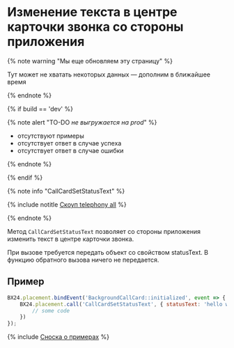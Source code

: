 # Изменение текста в центре карточки звонка со стороны приложения

{% note warning "Мы еще обновляем эту страницу" %}

Тут может не хватать некоторых данных — дополним в ближайшее время

{% endnote %}

{% if build == 'dev' %}

{% note alert "TO-DO _не выгружается на prod_" %}

- отсутствуют примеры
- отсутствует ответ в случае успеха
- отсутствует ответ в случае ошибки

{% endnote %}

{% endif %}

{% note info "CallCardSetStatusText" %}

{% include notitle [Скоуп telephony all](../../../telephony/_includes/scope-telephony-all.md) %}

{% endnote %}

Метод `CallCardSetStatusText` позволяет со стороны приложения изменить текст в центре карточки звонка.

При вызове требуется передать объект со свойством statusText. В функцию обратного вызова ничего не передается.

## Пример

```js
BX24.placement.bindEvent('BackgroundCallCard::initialized', event => {
    BX24.placement.call('CallCardSetStatusText', { statusText: 'hello world! }, () => {
        // some code
    })
});
```

{% include [Сноска о примерах](../../../../_includes/examples.md) %}